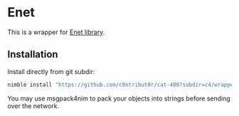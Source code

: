 # Enet

This is a wrapper for [Enet library](http://enet.bespin.org/).

## Installation

Install directly from git subdir:

```sh
nimble install "https://github.com/c0ntribut0r/cat-400?subdir=c4/wrappers/enet@#head"
```

You may use msgpack4nim to pack your objects into strings before sending over the network.
